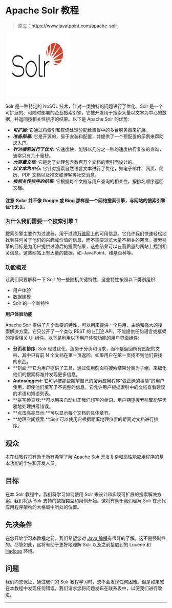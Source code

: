 # Apache Solr 教程

> 原文：<https://www.javatpoint.com/apache-solr>

![Apache Solr Tutorial](img/7f3424cb250ce34b45c82e3e3aa501ea.png)

Solr 是一种特定的 NoSQL 技术，针对一类独特的问题进行了优化。Solr 是一个可扩展的、可随时部署的企业搜索引擎，它被开发用于搜索大量以文本为中心的数据，并返回按相关性排序的结果。以下是 Apache Solr 的优势:

*   ***可扩展:*** 它通过将索引和查询处理分配给集群中的多台服务器来扩展。
*   ***准备部署:*** 它是开源的，易于安装和配置，并提供了一个预配置的示例来帮助您入门。
*   ***针对搜索进行了优化:*** 它速度快，能够以几分之一秒的速度执行复杂的查询，通常只有几十毫秒。
*   ***大容量文档:*** 它是为了处理包含数百万个文档的索引而设计的。
*   ***以文本为中心:*** 它针对搜索自然语言文本进行了优化，如电子邮件、网页、简历、PDF 文档以及推文或博客等社交消息。
*   ***按相关性排序的结果:*** 它根据每个文档与用户查询的相关性，按排名顺序返回文档。

#### 注意:Solar 并不像 Google 或 Bing 那样是一个网络搜索引擎，与网站的搜索引擎优化无关。

### 为什么我们需要一个搜索引擎？

搜索引擎主要作为过滤器，用于过滤[万维网](https://www.javatpoint.com/what-is-world-wide-web)上的可用信息。它允许我们快速轻松地找到任何关于他们的兴趣或价值的信息，而不需要浏览大量不相关的网页。搜索引擎的目标是为用户提供过滤后的搜索结果，这些结果可以在高质量的网站上找到相关信息，这些网站上有大量的数据，如-JavaPoint、维基百科等。

### 功能概述

让我们简要解释一下 Solr 的一些随机关键特性，这些特性按照以下类别组织:

*   用户体验
*   数据建模
*   Solr 的一个新特性

**用户体验功能**

Apache Solr 提供了几个重要的特性，可以用来提供一个易用、主动和强大的搜索解决方案。它只公开了一个类似 REST 的 [HTTP](https://www.javatpoint.com/http) API，不能提供任何语言或框架的搜索相关 UI 组件。以下是利用以下用户体验功能的用户界面组件:

*   **分页和排序:** Solr 经过优化，服务于分页和请求，而不是返回所有匹配的文档，其中只有前 N 个文档在第一页返回。如果用户在第一页找不到他们要找的东西。
*   **刻面:**它为用户提供了工具，通过使用刻面将搜索结果分类为子组，来细化他们的搜索标准并发现更多信息。
*   **Autosuggest:** 它可以被那些期望自己的搜索应用程序“做正确的事情”的用户使用，即使他们填写了不完整的信息。它允许用户根据索引中的文档查看建议的术语和短语列表。
*   **拼写检查器:**可以用来自动纠正我们想写的单词。用户期望搜索引擎能够优雅地处理拼写错误。
*   **点击高亮显示:**可以显示每个文档的具体章节。
*   **地理空间搜索:**Solr 可以使用它根据距离地理位置的距离对文档进行排序。

## 观众

本在线教程将有助于所有希望了解 Apache Solr 开发复杂和高性能应用程序的基本功能的学生和开发人员。

## 目标

在本 Solr 教程中，我们将学习如何使用 Solr 来设计和实现可扩展的搜索解决方案。我们将从 Solr 支持的数据类型和用例开始。这将有助于我们理解 Solr 在现代应用程序架构的大格局中所处的位置。

## 先决条件

在您开始学习本教程之前，我们希望您对 [Java 编程](https://www.javatpoint.com/java-tutorial)有很好的了解。这不是强制性的。尽管如此，这将有助于更好地理解 Solr 以及之前接触到的 Lucene 和 [Hadoop](https://www.javatpoint.com/hadoop-tutorial) 环境。

## 问题

我们向您保证，通过我们的 Solr 教程学习时，您不会发现任何困难。但是如果您在本教程中发现任何错误，我们请求您将问题发布在联系表中，以便我们进行改进。

* * *